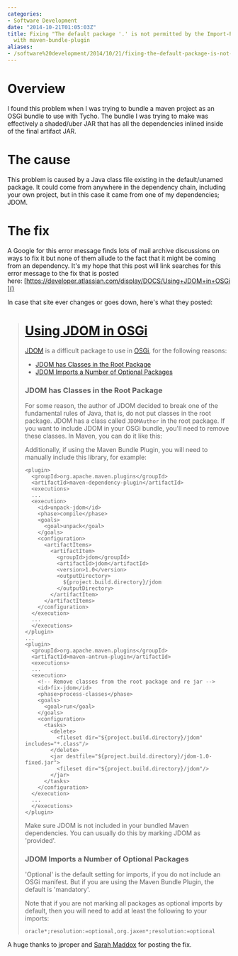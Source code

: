 ```yaml
---
categories:
- Software Development
date: "2014-10-21T01:05:03Z"
title: Fixing "The default package '.' is not permitted by the Import-Package syntax."
  with maven-bundle-plugin
aliases:
- /software%20development/2014/10/21/fixing-the-default-package-is-not-permitted-by-the-import-package-syntax-with-maven-bundle-plugin.html
---
```

# Overview

I found this problem when I was trying to bundle a maven project as an OSGi bundle to use with Tycho. The bundle I was trying to make was effectively a shaded/uber JAR that has all the dependencies inlined inside of the final artifact JAR.

# The cause

This problem is caused by a Java class file existing in the default/unamed package. It could come from anywhere in the dependency chain, including your own project, but in this case it came from one of my dependencies; JDOM.

# The fix

A Google for this error message finds lots of mail archive discussions on ways to fix it but none of them allude to the fact that it might be coming from an dependency. It's my hope that this post will link searches for this error message to the fix that is posted here: [https://developer.atlassian.com/display/DOCS/Using+JDOM+in+OSGi]()

In case that site ever changes or goes down, here's what they posted:

> # [Using JDOM in OSGi](https://developer.atlassian.com/display/DOCS/Using+JDOM+in+OSGi)
> 
> [JDOM](http://www.jdom.org/) is a difficult package to use in [OSGi](http://www.osgi.org/), for the following reasons:
> 
> 
> *   [JDOM has Classes in the Root Package](https://developer.atlassian.com/display/DOCS/Using+JDOM+in+OSGi?continue=https%3A%2F%2Fdeveloper.atlassian.com%2Fdisplay%2FDOCS%2FUsing%2BJDOM%2Bin%2BOSGi&application=dac#UsingJDOMinOSGi-JDOMhasClassesintheRootPackage)
> *   [JDOM Imports a Number of Optional Packages](https://developer.atlassian.com/display/DOCS/Using+JDOM+in+OSGi?continue=https%3A%2F%2Fdeveloper.atlassian.com%2Fdisplay%2FDOCS%2FUsing%2BJDOM%2Bin%2BOSGi&application=dac#UsingJDOMinOSGi-JDOMImportsaNumberofOptionalPackages)
> 
> ### JDOM has Classes in the Root Package
> 
> For some reason, the author of JDOM decided to break one of the fundamental rules of Java, that is, do not put classes in the root package. JDOM has a class called `JDOMAuthor` in the root package. If you want to include JDOM in your OSGi bundle, you'll need to remove these classes. In Maven, you can do it like this:
> 
> 
> Additionally, if using the Maven Bundle Plugin, you will need to manually include this library, for example:
> 
> ```
> <plugin>
>   <groupId>org.apache.maven.plugins</groupId>
>   <artifactId>maven-dependency-plugin</artifactId>
>   <executions>
> 	...
> 	<execution>
> 	  <id>unpack-jdom</id>
> 	  <phase>compile</phase>
> 	  <goals>
> 		<goal>unpack</goal>
> 	  </goals>
> 	  <configuration>
> 		<artifactItems>
> 		  <artifactItem>
> 			<groupId>jdom</groupId>
> 			<artifactId>jdom</artifactId>
> 			<version>1.0</version>
> 			<outputDirectory>
> 			  ${project.build.directory}/jdom
> 			</outputDirectory>
> 		  </artifactItem>
> 		</artifactItems>
> 	  </configuration>
> 	</execution>
> 	...
>   </executions>
> </plugin>
> ...
> <plugin>
>   <groupId>org.apache.maven.plugins</groupId>
>   <artifactId>maven-antrun-plugin</artifactId>
>   <executions>
> 	...
> 	<execution>
> 	  <!-- Remove classes from the root package and re jar -->
> 	  <id>fix-jdom</id>
> 	  <phase>process-classes</phase>
> 	  <goals>
> 		<goal>run</goal>
> 	  </goals>
> 	  <configuration>
> 		<tasks>
> 		  <delete>
> 			<fileset dir="${project.build.directory}/jdom" includes="*.class"/>
> 		  </delete>
> 		  <jar destfile="${project.build.directory}/jdom-1.0-fixed.jar">
> 			<fileset dir="${project.build.directory}/jdom"/>
> 		  </jar>
> 		</tasks>
> 	  </configuration>
> 	</execution>
> 	...
>   </executions>
> </plugin>
> ```
> 
> Make sure JDOM is not included in your bundled Maven dependencies. You can usually do this by marking JDOM as 'provided'.
> 
> ### JDOM Imports a Number of Optional Packages
> 
> 'Optional' is the default setting for imports, if you do not include an OSGi manifest. But if you are using the Maven Bundle Plugin, the default is 'mandatory'.
> 
> Note that if you are not marking all packages as optional imports by default, then you will need to add at least the following to your imports:
> 
> ```
> oracle*;resolution:=optional,org.jaxen*;resolution:=optional
> ```

A huge thanks to jproper and [Sarah Maddox](https://developer.atlassian.com/display/~smaddox) for posting the fix.
